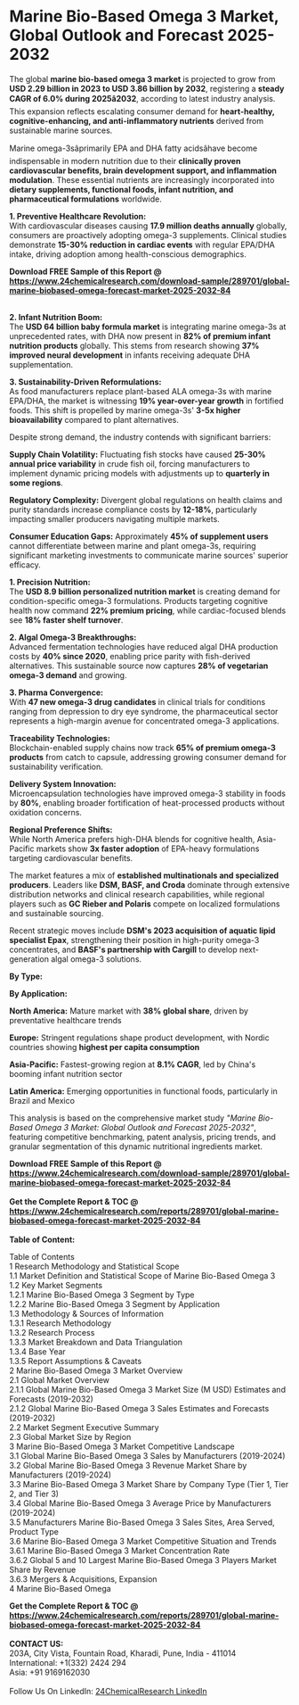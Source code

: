 <h1>Marine Bio-Based Omega 3 Market, Global Outlook and Forecast 2025-2032</h1><p>The global <strong>marine bio-based omega 3 market</strong> is projected to grow from <strong>USD 2.29 billion in 2023 to USD 3.86 billion by 2032</strong>, registering a <strong>steady CAGR of 6.0% during 2025â2032</strong>, according to latest industry analysis. This expansion reflects escalating consumer demand for <strong>heart-healthy, cognitive-enhancing, and anti-inflammatory nutrients</strong> derived from sustainable marine sources.</p><p>Marine omega-3sâprimarily EPA and DHA fatty acidsâhave become indispensable in modern nutrition due to their <strong>clinically proven cardiovascular benefits, brain development support, and inflammation modulation</strong>. These essential nutrients are increasingly incorporated into <strong>dietary supplements, functional foods, infant nutrition, and pharmaceutical formulations</strong> worldwide.</p><p><strong>1. Preventive Healthcare Revolution:</strong><br>
With cardiovascular diseases causing <strong>17.9 million deaths annually</strong> globally, consumers are proactively adopting omega-3 supplements. Clinical studies demonstrate <strong>15-30% reduction in cardiac events</strong> with regular EPA/DHA intake, driving adoption among health-conscious demographics.</p><div><b>Download FREE Sample of this Report @ 
            <a href="https://www.24chemicalresearch.com/download-sample/289701/global-marine-biobased-omega-forecast-market-2025-2032-84">
            https://www.24chemicalresearch.com/download-sample/289701/global-marine-biobased-omega-forecast-market-2025-2032-84</a></b></div><br><p><strong>2. Infant Nutrition Boom:</strong><br>
The <strong>USD 64 billion baby formula market</strong> is integrating marine omega-3s at unprecedented rates, with DHA now present in <strong>82% of premium infant nutrition products</strong> globally. This stems from research showing <strong>37% improved neural development</strong> in infants receiving adequate DHA supplementation.</p><p><strong>3. Sustainability-Driven Reformulations:</strong><br>
As food manufacturers replace plant-based ALA omega-3s with marine EPA/DHA, the market is witnessing <strong>19% year-over-year growth</strong> in fortified foods. This shift is propelled by marine omega-3s' <strong>3-5x higher bioavailability</strong> compared to plant alternatives.</p><p>Despite strong demand, the industry contends with significant barriers:</p><p><strong>Supply Chain Volatility:</strong> Fluctuating fish stocks have caused <strong>25-30% annual price variability</strong> in crude fish oil, forcing manufacturers to implement dynamic pricing models with adjustments up to <strong>quarterly in some regions</strong>.</p><p><strong>Regulatory Complexity:</strong> Divergent global regulations on health claims and purity standards increase compliance costs by <strong>12-18%</strong>, particularly impacting smaller producers navigating multiple markets.</p><p><strong>Consumer Education Gaps:</strong> Approximately <strong>45% of supplement users</strong> cannot differentiate between marine and plant omega-3s, requiring significant marketing investments to communicate marine sources' superior efficacy.</p><p><strong>1. Precision Nutrition:</strong><br>
The <strong>USD 8.9 billion personalized nutrition market</strong> is creating demand for condition-specific omega-3 formulations. Products targeting cognitive health now command <strong>22% premium pricing</strong>, while cardiac-focused blends see <strong>18% faster shelf turnover</strong>.</p><p><strong>2. Algal Omega-3 Breakthroughs:</strong><br>
Advanced fermentation technologies have reduced algal DHA production costs by <strong>40% since 2020</strong>, enabling price parity with fish-derived alternatives. This sustainable source now captures <strong>28% of vegetarian omega-3 demand</strong> and growing.</p><p><strong>3. Pharma Convergence:</strong><br>
With <strong>47 new omega-3 drug candidates</strong> in clinical trials for conditions ranging from depression to dry eye syndrome, the pharmaceutical sector represents a high-margin avenue for concentrated omega-3 applications.</p><p><strong>Traceability Technologies:</strong><br>
	Blockchain-enabled supply chains now track <strong>65% of premium omega-3 products</strong> from catch to capsule, addressing growing consumer demand for sustainability verification.</p><p><strong>Delivery System Innovation:</strong><br>
	Microencapsulation technologies have improved omega-3 stability in foods by <strong>80%</strong>, enabling broader fortification of heat-processed products without oxidation concerns.</p><p><strong>Regional Preference Shifts:</strong><br>
	While North America prefers high-DHA blends for cognitive health, Asia-Pacific markets show <strong>3x faster adoption</strong> of EPA-heavy formulations targeting cardiovascular benefits.</p><p>The market features a mix of <strong>established multinationals and specialized producers</strong>. Leaders like <strong>DSM, BASF, and Croda</strong> dominate through extensive distribution networks and clinical research capabilities, while regional players such as <strong>GC Rieber and Polaris</strong> compete on localized formulations and sustainable sourcing.</p><p>Recent strategic moves include <strong>DSM's 2023 acquisition of aquatic lipid specialist Epax</strong>, strengthening their position in high-purity omega-3 concentrates, and <strong>BASF's partnership with Cargill</strong> to develop next-generation algal omega-3 solutions.</p><p><strong>By Type:</strong></p><p><strong>By Application:</strong></p><p><strong>North America:</strong> Mature market with <strong>38% global share</strong>, driven by preventative healthcare trends</p><p><strong>Europe:</strong> Stringent regulations shape product development, with Nordic countries showing <strong>highest per capita consumption</strong></p><p><strong>Asia-Pacific:</strong> Fastest-growing region at <strong>8.1% CAGR</strong>, led by China's booming infant nutrition sector</p><p><strong>Latin America:</strong> Emerging opportunities in functional foods, particularly in Brazil and Mexico</p><p>This analysis is based on the comprehensive market study <em>"Marine Bio-Based Omega 3 Market: Global Outlook and Forecast 2025-2032"</em>, featuring competitive benchmarking, patent analysis, pricing trends, and granular segmentation of this dynamic nutritional ingredients market.</p><div><b>Download FREE Sample of this Report @ 
            <a href="https://www.24chemicalresearch.com/download-sample/289701/global-marine-biobased-omega-forecast-market-2025-2032-84">
            https://www.24chemicalresearch.com/download-sample/289701/global-marine-biobased-omega-forecast-market-2025-2032-84</a></b></div><br><div><b>Get the Complete Report & TOC @ 
            <a href="https://www.24chemicalresearch.com/reports/289701/global-marine-biobased-omega-forecast-market-2025-2032-84">
            https://www.24chemicalresearch.com/reports/289701/global-marine-biobased-omega-forecast-market-2025-2032-84</a></b></div><br>
            <b>Table of Content:</b><p>Table of Contents<br />
1 Research Methodology and Statistical Scope<br />
1.1 Market Definition and Statistical Scope of Marine Bio-Based Omega 3<br />
1.2 Key Market Segments<br />
1.2.1 Marine Bio-Based Omega 3 Segment by Type<br />
1.2.2 Marine Bio-Based Omega 3 Segment by Application<br />
1.3 Methodology & Sources of Information<br />
1.3.1 Research Methodology<br />
1.3.2 Research Process<br />
1.3.3 Market Breakdown and Data Triangulation<br />
1.3.4 Base Year<br />
1.3.5 Report Assumptions & Caveats<br />
2 Marine Bio-Based Omega 3 Market Overview<br />
2.1 Global Market Overview<br />
2.1.1 Global Marine Bio-Based Omega 3 Market Size (M USD) Estimates and Forecasts (2019-2032)<br />
2.1.2 Global Marine Bio-Based Omega 3 Sales Estimates and Forecasts (2019-2032)<br />
2.2 Market Segment Executive Summary<br />
2.3 Global Market Size by Region<br />
3 Marine Bio-Based Omega 3 Market Competitive Landscape<br />
3.1 Global Marine Bio-Based Omega 3 Sales by Manufacturers (2019-2024)<br />
3.2 Global Marine Bio-Based Omega 3 Revenue Market Share by Manufacturers (2019-2024)<br />
3.3 Marine Bio-Based Omega 3 Market Share by Company Type (Tier 1, Tier 2, and Tier 3)<br />
3.4 Global Marine Bio-Based Omega 3 Average Price by Manufacturers (2019-2024)<br />
3.5 Manufacturers Marine Bio-Based Omega 3 Sales Sites, Area Served, Product Type<br />
3.6 Marine Bio-Based Omega 3 Market Competitive Situation and Trends<br />
3.6.1 Marine Bio-Based Omega 3 Market Concentration Rate<br />
3.6.2 Global 5 and 10 Largest Marine Bio-Based Omega 3 Players Market Share by Revenue<br />
3.6.3 Mergers & Acquisitions, Expansion<br />
4 Marine Bio-Based Omega</p><div><b>Get the Complete Report & TOC @ 
            <a href="https://www.24chemicalresearch.com/reports/289701/global-marine-biobased-omega-forecast-market-2025-2032-84">
            https://www.24chemicalresearch.com/reports/289701/global-marine-biobased-omega-forecast-market-2025-2032-84</a></b></div><br><b>CONTACT US:</b><br>
            203A, City Vista, Fountain Road, Kharadi, Pune, India - 411014<br>
            International: +1(332) 2424 294<br>
            Asia: +91 9169162030 <br><br>
            Follow Us On LinkedIn: <a href="https://www.linkedin.com/company/24chemicalresearch/">24ChemicalResearch LinkedIn</a>